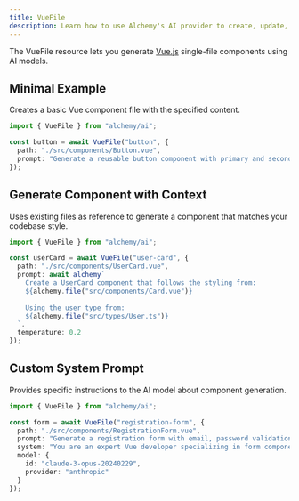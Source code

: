 ```yaml
---
title: VueFile
description: Learn how to use Alchemy's AI provider to create, update, and manage Vue (.vue) single-file components.
---
```



The VueFile resource lets you generate [Vue.js](https://vuejs.org/) single-file components using AI models.

## Minimal Example

Creates a basic Vue component file with the specified content.

```ts
import { VueFile } from "alchemy/ai";

const button = await VueFile("button", {
  path: "./src/components/Button.vue",
  prompt: "Generate a reusable button component with primary and secondary variants"
});
```

## Generate Component with Context

Uses existing files as reference to generate a component that matches your codebase style.

```ts
import { VueFile } from "alchemy/ai";

const userCard = await VueFile("user-card", {
  path: "./src/components/UserCard.vue",
  prompt: await alchemy`
    Create a UserCard component that follows the styling from:
    ${alchemy.file("src/components/Card.vue")}
    
    Using the user type from:
    ${alchemy.file("src/types/User.ts")}
  `,
  temperature: 0.2
});
```

## Custom System Prompt

Provides specific instructions to the AI model about component generation.

```ts
import { VueFile } from "alchemy/ai";

const form = await VueFile("registration-form", {
  path: "./src/components/RegistrationForm.vue",
  prompt: "Generate a registration form with email, password validation and submit handler",
  system: "You are an expert Vue developer specializing in form components. Create a single Vue component inside ```vue fences with no additional text.",
  model: {
    id: "claude-3-opus-20240229",
    provider: "anthropic"
  }
});
```

